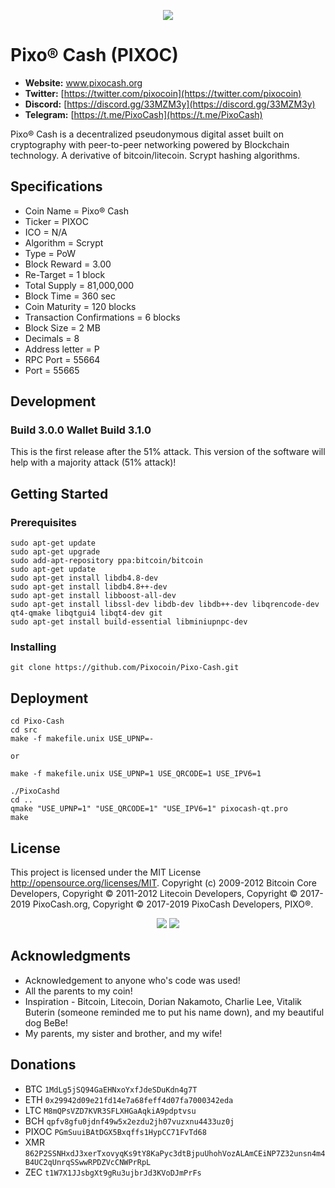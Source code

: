 <p align="center">
	<img src="http://tinyimg.io/i/uojqJGo.png"/>
</p>

# Pixo® Cash (PIXOC)
* __Website:__ www.pixocash.org
* __Twitter:__ [https://twitter.com/pixocoin](https://twitter.com/pixocoin)
* __Discord:__ [https://discord.gg/33MZM3y](https://discord.gg/33MZM3y)
* __Telegram:__ [https://t.me/PixoCash](https://t.me/PixoCash)

Pixo® Cash is a decentralized pseudonymous digital asset built on cryptography with peer-to-peer networking powered by Blockchain technology.  A derivative of bitcoin/litecoin.  Scrypt hashing algorithms.

## Specifications
* Coin Name = Pixo® Cash
* Ticker = PIXOC
* ICO = N/A
* Algorithm = Scrypt
* Type = PoW
* Block Reward = 3.00
* Re-Target = 1 block
* Total Supply = 81,000,000
* Block Time = 360 sec
* Coin Maturity = 120 blocks
* Transaction Confirmations = 6 blocks
* Block Size = 2 MB
* Decimals = 8
* Address letter = P
* RPC Port = 55664
* Port = 55665

## Development
### Build 3.0.0 Wallet Build 3.1.0
This is the first release after the 51% attack.  This version of the software will help with a majority attack (51% attack)!

## Getting Started 

### Prerequisites

```
sudo apt-get update
sudo apt-get upgrade
sudo add-apt-repository ppa:bitcoin/bitcoin
sudo apt-get update
sudo apt-get install libdb4.8-dev
sudo apt-get install libdb4.8++-dev
sudo apt-get install libboost-all-dev
sudo apt-get install libssl-dev libdb-dev libdb++-dev libqrencode-dev qt4-qmake libqtgui4 libqt4-dev git
sudo apt-get install build-essential libminiupnpc-dev 
```

### Installing
```
git clone https://github.com/Pixocoin/Pixo-Cash.git
```
## Deployment

```
cd Pixo-Cash
cd src
make -f makefile.unix USE_UPNP=-

or

make -f makefile.unix USE_UPNP=1 USE_QRCODE=1 USE_IPV6=1

./PixoCashd
cd ..
qmake "USE_UPNP=1" "USE_QRCODE=1" "USE_IPV6=1" pixocash-qt.pro
make
```

## License

This project is licensed under the MIT License http://opensource.org/licenses/MIT.  Copyright (c) 2009-2012 Bitcoin Core Developers, Copyright © 2011-2012 Litecoin Developers, Copyright © 2017-2019 PixoCash.org, Copyright © 2017-2019 PixoCash Developers, PIXO®.
<p align="center">
	<img src="http://tinyimg.io/i/75c1S9Q.png"/>
	<img src="http://tinyimg.io/i/FjwMtST.png"/>
</p>

## Acknowledgments

* Acknowledgement to anyone who's code was used!
* All the parents to my coin!
* Inspiration - Bitcoin, Litecoin, Dorian Nakamoto, Charlie Lee, Vitalik Buterin (someone reminded me to put his name down), and my beautiful dog BeBe!
* My parents, my sister and brother, and my wife!

## Donations

* BTC ```1MdLg5jSQ94GaEHNxoYxfJdeSDuKdn4g7T```
* ETH ```0x29942d09e21fd14e7a68feff4d07fa7000342eda```
* LTC ```M8mQPsVZD7KVR3SFLXHGaAqkiA9pdptvsu```
* BCH ```qpfv8gfu0jdnf49w5x2ezdu2jh07vuzxnu4433uz0j```
* PIXOC ```PGmSuuiBAtDGX5Bxqffs1HypCC71FvTd68```
* XMR ```862P2SSNHxdJ3xerTxovyqKs9tY8KaPyc3dtBjpuUhohVozALAmCEiNP7Z32unsn4m4B4UC2qUnrqSSwwRPDZVcCNWPrRpL```
* ZEC ```t1W7X1JJsbgXt9gRu3ujbrJd3KVoDJmPrFs```

